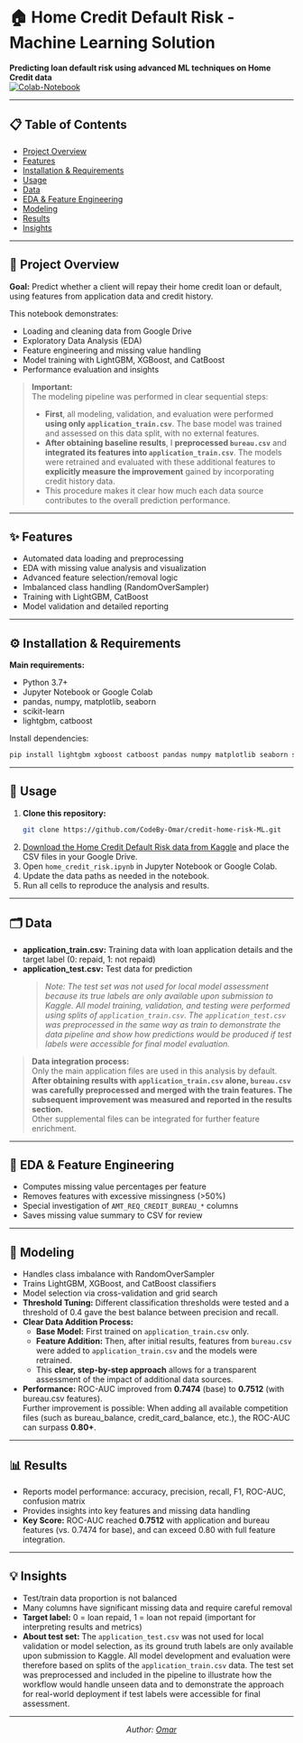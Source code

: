 # 🏠 Home Credit Default Risk - Machine Learning Solution

**Predicting loan default risk using advanced ML techniques on Home Credit data**  
[![Colab-Notebook](https://img.shields.io/badge/Colab-Notebook-blue?logo=googlecolab)](https://github.com/CodeBy-Omar/credit-home-risk-ML/blob/main/home_credit_risk.ipynb)

---

## 📋 Table of Contents
- [Project Overview](#overview)
- [Features](#features)
- [Installation & Requirements](#requirements)
- [Usage](#usage)
- [Data](#data)
- [EDA & Feature Engineering](#eda)
- [Modeling](#modeling)
- [Results](#results)
- [Insights](#insights)

---

## 📖 Project Overview

**Goal:** Predict whether a client will repay their home credit loan or default, using features from application data and credit history.

This notebook demonstrates:
- Loading and cleaning data from Google Drive
- Exploratory Data Analysis (EDA)
- Feature engineering and missing value handling
- Model training with LightGBM, XGBoost, and CatBoost
- Performance evaluation and insights

> **Important:**  
> The modeling pipeline was performed in clear sequential steps:
> - **First**, all modeling, validation, and evaluation were performed **using only `application_train.csv`**. The base model was trained and assessed on this data split, with no external features.
> - **After obtaining baseline results**, I **preprocessed `bureau.csv`** and **integrated its features into `application_train.csv`**. The models were retrained and evaluated with these additional features to **explicitly measure the improvement** gained by incorporating credit history data.
> - This procedure makes it clear how much each data source contributes to the overall prediction performance.

---

## ✨ Features

- Automated data loading and preprocessing
- EDA with missing value analysis and visualization
- Advanced feature selection/removal logic
- Imbalanced class handling (RandomOverSampler)
- Training with LightGBM, CatBoost
- Model validation and detailed reporting

---

## ⚙️ Installation & Requirements

**Main requirements:**
- Python 3.7+
- Jupyter Notebook or Google Colab
- pandas, numpy, matplotlib, seaborn
- scikit-learn
- lightgbm, catboost

Install dependencies:
```sh
pip install lightgbm xgboost catboost pandas numpy matplotlib seaborn scikit-learn imbalanced-learn plotly graphviz
```

---

## 🚀 Usage

1. **Clone this repository:**
   ```sh
   git clone https://github.com/CodeBy-Omar/credit-home-risk-ML.git
   ```
2. [Download the Home Credit Default Risk data from Kaggle](https://www.kaggle.com/competitions/home-credit-default-risk/data) and place the CSV files in your Google Drive.
3. Open `home_credit_risk.ipynb` in Jupyter Notebook or Google Colab.
4. Update the data paths as needed in the notebook.
5. Run all cells to reproduce the analysis and results.

---

## 🗂️ Data

- **application_train.csv:** Training data with loan application details and the target label (0: repaid, 1: not repaid)
- **application_test.csv:** Test data for prediction  
  > *Note: The test set was not used for local model assessment because its true labels are only available upon submission to Kaggle. All model training, validation, and testing were performed using splits of `application_train.csv`. The `application_test.csv` was preprocessed in the same way as train to demonstrate the data pipeline and show how predictions would be produced if test labels were accessible for final model evaluation.*

> **Data integration process:**  
> Only the main application files are used in this analysis by default. **After obtaining results with `application_train.csv` alone, `bureau.csv` was carefully preprocessed and merged with the train features. The subsequent improvement was measured and reported in the results section.**  
> Other supplemental files can be integrated for further feature enrichment.

---

## 🔎 EDA & Feature Engineering

- Computes missing value percentages per feature
- Removes features with excessive missingness (>50%)
- Special investigation of `AMT_REQ_CREDIT_BUREAU_*` columns
- Saves missing value summary to CSV for review

---

## 🤖 Modeling

- Handles class imbalance with RandomOverSampler
- Trains LightGBM, XGBoost, and CatBoost classifiers
- Model selection via cross-validation and grid search
- **Threshold Tuning:** Different classification thresholds were tested and a threshold of 0.4 gave the best balance between precision and recall.
- **Clear Data Addition Process:**
  - **Base Model:** First trained on `application_train.csv` only.
  - **Feature Addition:** Then, after initial results, features from `bureau.csv` were added to `application_train.csv` and the models were retrained.
  - This **clear, step-by-step approach** allows for a transparent assessment of the impact of additional data sources.
- **Performance:** ROC-AUC improved from **0.7474** (base) to **0.7512** (with bureau.csv features).  
  Further improvement is possible: When adding all available competition files (such as bureau_balance, credit_card_balance, etc.), the ROC-AUC can surpass **0.80+**.

---

## 📊 Results

- Reports model performance: accuracy, precision, recall, F1, ROC-AUC, confusion matrix
- Provides insights into key features and missing data handling
- **Key Score:** ROC-AUC reached **0.7512** with application and bureau features (vs. 0.7474 for base), and can exceed 0.80 with full feature integration.

---

## 💡 Insights

- Test/train data proportion is not balanced
- Many columns have significant missing data and require careful removal
- **Target label:** 0 = loan repaid, 1 = loan not repaid (important for interpreting results and metrics)
- **About test set:** The `application_test.csv` was not used for local validation or model selection, as its ground truth labels are only available upon submission to Kaggle. All model development and evaluation were therefore based on splits of the `application_train.csv` data. The test set was preprocessed and included in the pipeline to illustrate how the workflow would handle unseen data and to demonstrate the approach for real-world deployment if test labels were accessible for final assessment.

---

<p align="center">
  <i>Author: <a href="https://github.com/CodeBy-Omar">Omar</a></i>
</p>
